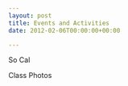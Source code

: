 ```yaml
---
layout: post
title: Events and Activities
date: 2012-02-06T00:00:00+00:00

---
```

So Cal

Class Photos